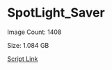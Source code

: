 # SpotLight_Saver

Image Count: 1408

Size: 1.084 GB

[Script Link](https://github.com/liuyal/Archive/blob/master/Python/Utilities/Miscellaneous/spotlight_saver.py)